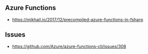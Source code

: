 ## Azure Functions

- https://mikhail.io/2017/12/precompiled-azure-functions-in-fsharp

## Issues

- https://github.com/Azure/azure-functions-cli/issues/308